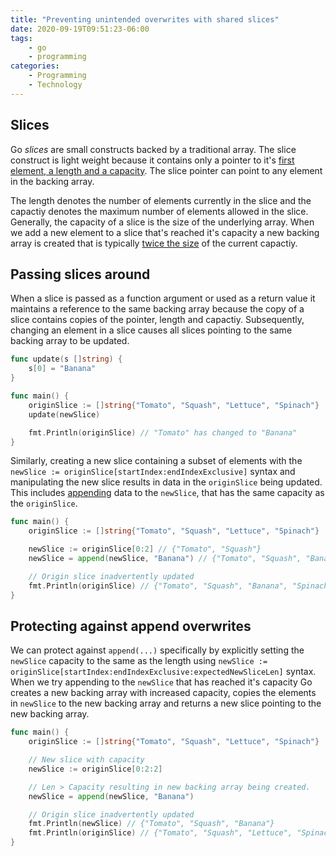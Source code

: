 ```yaml
---
title: "Preventing unintended overwrites with shared slices"
date: 2020-09-19T09:51:23-06:00
tags: 
    - go
    - programming
categories:
    - Programming
    - Technology
---
```


## Slices

Go _slices_ are small constructs backed by a traditional array. The slice construct is light weight because it contains only a pointer to it's [first element, a length and a capacity](https://github.com/golang/go/blob/master/src/runtime/slice.go#L13). The slice pointer can point to any element in the backing array.

The length denotes the number of elements currently in the slice and the capactiy denotes the maximum number of elements allowed in the slice. Generally, the capacity of a slice is the size of the underlying array. When we add a new element to a slice that's reached it's capacity a new backing array is created that is typically [twice the size](https://github.com/golang/go/blob/master/src/runtime/slice.go#L146) of the current capactiy.

## Passing slices around

When a slice is passed as a function argument or used as a return value it maintains a reference to the same backing array because the copy of a slice contains copies of the pointer, length and capactiy. Subsequently, changing an element in a slice causes all slices pointing to the same backing array to be updated.


```go
func update(s []string) {
    s[0] = "Banana"
}

func main() {
    originSlice := []string{"Tomato", "Squash", "Lettuce", "Spinach"}
    update(newSlice)

    fmt.Println(originSlice) // "Tomato" has changed to "Banana"
}
```

Similarly, creating a new slice containing a subset of elements with the `newSlice := originSlice[startIndex:endIndexExclusive]` syntax and manipulating the new slice results in data in the `originSlice` being updated. This includes [appending](https://golang.org/pkg/builtin/#append) data to the `newSlice`, that has the same capacity as the `originSlice`.

```go
func main() {
    originSlice := []string{"Tomato", "Squash", "Lettuce", "Spinach"}

    newSlice := originSlice[0:2] // {"Tomato", "Squash"}
    newSlice = append(newSlice, "Banana") // {"Tomato", "Squash", "Banana"}

    // Origin slice inadvertently updated 
    fmt.Println(originSlice) // {"Tomato", "Squash", "Banana", "Spinach"}
}
```

## Protecting against append overwrites

We can protect against `append(...)` specifically by explicitly setting the `newSlice` capacity to the same as the length using `newSlice := originSlice[startIndex:endIndexExclusive:expectedNewSliceLen]` syntax. When we try appending to the `newSlice` that has reached it's capacity Go creates a new backing array with increased capacity, copies the elements in `newSlice` to the new backing array and returns a new slice pointing to the new backing array.

```go
func main() {
    originSlice := []string{"Tomato", "Squash", "Lettuce", "Spinach"}

    // New slice with capacity
    newSlice := originSlice[0:2:2]

    // Len > Capacity resulting in new backing array being created.
    newSlice = append(newSlice, "Banana")

    // Origin slice inadvertently updated 
    fmt.Println(newSlice) // {"Tomato", "Squash", "Banana"}
    fmt.Println(originSlice) // {"Tomato", "Squash", "Lettuce", "Spinach"}
}
```